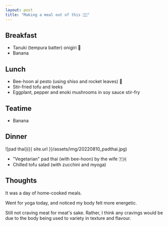 ```yaml
---
layout: post
title: "Making a meal out of this 🧑‍🍳"
---
```


## Breakfast

- Tanuki (tempura batter) onigiri 🍙
- Banana

## Lunch

- Bee-hoon al pesto (using shiso and rocket leaves) 🌿
- Stir-fried tofu and leeks
- Eggplant, pepper and enoki mushrooms in soy sauce stir-fry 

## Teatime

- Banana

## Dinner

![pad thai]({{ site.url }}/assets/img/20220810_padthai.jpg)

- "Vegetarian" pad thai (with bee-hoon) by the wife 🇹🇭
- Chilled tofu salad (with zucchini and myoga)

## Thoughts

It was a day of home-cooked meals.

Went for yoga today, and noticed my body felt more energetic.

Still not craving meat for meat's sake.
Rather, I think any cravings would be due to the body being used to variety in texture and flavour.
